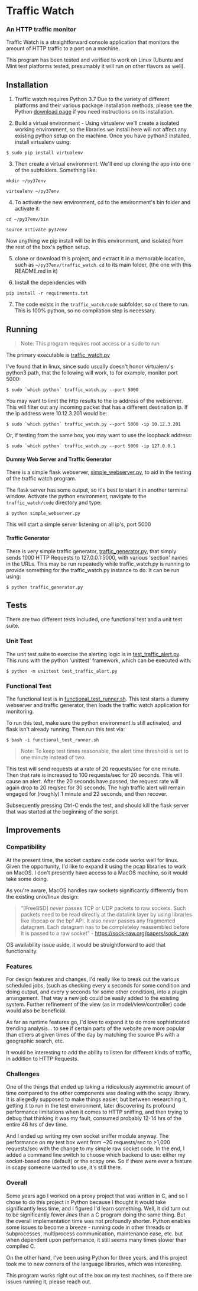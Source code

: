 
# Traffic Watch

### An HTTP traffic monitor

Traffic Watch is a straightforward console application that monitors the amount of HTTP traffic to a port on a machine.

This program has been tested and verified to work on Linux (Ubuntu and Mint test platforms tested, presumably it will run on other flavors as well). 
 
## Installation
1. Traffic watch requires Python 3.7
Due to the variety of different platforms and their various package installation methods, please see the Python [download page](https://www.python.org/downloads/) if you need instructions on its installation. 

2. Build a virtual environment - Using virtualenv we'll create a isolated working environment, so the libraries we install here will not affect any existing python setup on the machine. Once you have python3 installed, install virtualenv using:

`$ sudo pip install virtualenv `

3. Then create a virtual environment. We'll end up cloning the app into one of the subfolders. Something like:

`mkdir ~/py37env`

`virtualenv ~/py37env`

4. To activate the new environment, cd to the environment's bin folder and activate it:

`cd ~/py37env/bin`

`source activate py37env`

Now anything we pip install will be in this environment, and isolated from the rest of the box's python setup.

5. clone or download this project, and extract it in a memorable location, such as `~/py37env/traffic_watch`. `cd` to its main folder, (the one with this README.md in it)

6. Install the dependencies with 

`pip install -r requirements.txt`

7. The code exists in the `traffic_watch/code` subfolder, so `cd` there to run. This is 100% python, so no compilation step is necessary. 

## Running

>Note: This program requires root access or a sudo to run

The primary executable is [traffic_watch.py](https://github.com/decker-prime/traffic_watch/blob/master/code/traffic_watch.py "traffic_watch.py")

I've found that in linux, since sudo usually doesn't honor virtualenv's python3 path, that the following will work, to for example, monitor port 5000:

``$ sudo `which python` traffic_watch.py --port 5000``

You may want to limit the http results to the ip address of the webserver. This will filter out any incoming packet that has a different destination ip. If the ip address were 10.12.3.201 would be:

``$ sudo `which python` traffic_watch.py --port 5000 -ip 10.12.3.201``

Or, if testing from the same box, you may want to use the loopback address:

``$ sudo `which python` traffic_watch.py --port 5000 -ip 127.0.0.1``

#### Dummy Web Server and Traffic Generator

There is a simple flask webserver, [simple_webserver.py](https://github.com/decker-prime/traffic_watch/blob/master/code/simple_webserver.py "simple_webserver.py"), to aid in the testing of the traffic watch program.

The flask server has some output, so it's best to start it in another terminal window. Activate the python environment, navigate to the `traffic_watch/code` directory and type:

``$ python simple_webserver.py``

This will start a simple server listening on all ip's, port 5000

#### Traffic Generator
There is very simple traffic generator, [traffic_generator.py](https://github.com/decker-prime/traffic_watch/blob/master/code/traffic_generator.py "traffic_generator.py"), that simply sends 1000 HTTP Requests to 127.0.0.1:5000, with various 'section' names in the URLs. This may be run repeatedly while traffic_watch.py is running to provide something for the traffic_watch.py instance to do. It can be run using:

`$ python traffic_generator.py`

## Tests 
There are two different tests included, one functional test and a unit test suite.

### Unit Test
The unit test suite to exercise the alerting logic is in [test_traffic_alert.py](https://github.com/decker-prime/traffic_watch/blob/master/code/test_traffic_alert.py "test_traffic_alert.py").  This runs with the python 'unittest' framework, which can be executed with:

`$ python -m unittest test_traffic_alert.py`

### Functional Test
The functional test is in [functional_test_runner.sh](https://github.com/decker-prime/traffic_watch/blob/master/code/functional_test_runner.sh). This test starts a dummy webserver and traffic generator, then loads the traffic watch application for monitoring. 

To run this test, make sure the python environment is still activated, and flask isn't already running. Then run this test via:

`$ bash -i functional_test_runner.sh`

>Note: To keep test times reasonable, the alert time threshold is set to one minute instead of two. 

This test will send requests at a rate of 20 requests/sec for one minute. Then that rate is increased to 100 requests/sec for 20 seconds. This will cause an alert. After the 20 seconds have passed, the request rate will again drop to 20 req/sec for 30 seconds. The high traffic alert will remain engaged for (roughly) 1 minute and 22 seconds, and then recover.

Subsequently pressing Ctrl-C ends the test, and should kill the flask server that was started at the beginning of the script.

## Improvements

### Compatibility 
At the present time, the socket capture code code works well for linux. Given the opportunity, I'd like to expand it using the pcap libraries to work on MacOS. I don't presently have access to a MacOS machine, so it would take some doing.
 
As you're aware, MacOS handles raw sockets significantly differently from the existing unix/linux design:
>"[FreeBSD] *never* passes TCP or UDP packets to raw sockets. Such packets need to be read directly at the datalink layer by using libraries like libpcap or the bpf API. It also *never* passes any fragmented datagram. Each datagram has to be completeley reassembled before it is passed to a raw socket" - https://sock-raw.org/papers/sock_raw

OS availability issue aside, it would be straightforward to add that functionality.

### Features
For design features and changes, I'd really like to break out the various scheduled jobs, (such as checking every x seconds for some condition and doing output, and every y seconds for some other condition), into a plugin arrangement. That way a new job could be easily added to the existing system. Further refinement of the view (as in model/view/controller) code would also be beneficial. 

As far as runtime features go, I'd love to expand it to do more sophisticated trending analysis... to see if certain parts of the website are more popular than others at given times of the day by matching the source IPs with a geographic search, etc.

It would be interesting to add the ability to listen for different kinds of traffic, in addition to HTTP Requests.

### Challenges

One of the things that ended up taking a ridiculously asymmetric amount of time compared to the other components was dealing with the scapy library. It is allegedly supposed to make things easier, but between researching it, getting it to run in the test environment, later discovering its profound performance limitations when it comes to HTTP sniffing, and then trying to debug that thinking it was my fault, consumed probably 12-14 hrs of the entire 46 hrs of dev time.

 And I ended up writing my own socket sniffer module anyway. The performance on my test box went from ~20 requests/sec to >1,000 requests/sec with the change to my simple raw socket code. In the end, I added a command line switch to choose which backend to use: either my socket-based one (default) or the scapy one. So if there were ever a feature in scapy someone wanted to use, it's still there.

### Overall
Some years ago I worked on a proxy project that was written in C, and so I chose to do this project in Python because I thought it would take significantly less time, and I figured I'd learn something. Well, it did turn out to be significantly fewer *lines* than a C program doing the same thing. But the overall implementation time was not profoundly shorter. Python enables some issues to become a breeze - running code in other threads or subprocesses, multiprocess communication, maintenance ease, etc. but when dependent upon performance, it still seems many times slower than compiled C.

On the other hand, I've been using Python for three years, and this project took me to new corners of the language libraries, which was interesting.

This program works right out of the box on my test machines, so if there are issues running it, please reach out. 
